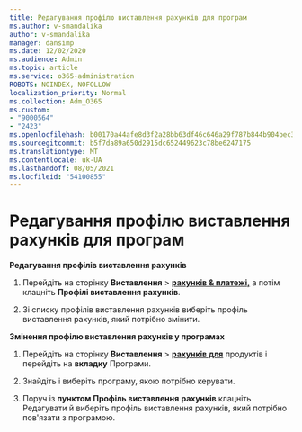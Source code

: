 ```yaml
---
title: Редагування профілю виставлення рахунків для програм
ms.author: v-smandalika
author: v-smandalika
manager: dansimp
ms.date: 12/02/2020
ms.audience: Admin
ms.topic: article
ms.service: o365-administration
ROBOTS: NOINDEX, NOFOLLOW
localization_priority: Normal
ms.collection: Adm_O365
ms.custom:
- "9000564"
- "2423"
ms.openlocfilehash: b00170a44afe8d3f2a28bb63df46c646a29f787b844b904bec3b3006fefba300
ms.sourcegitcommit: b5f7da89a650d2915dc652449623c78be6247175
ms.translationtype: MT
ms.contentlocale: uk-UA
ms.lasthandoff: 08/05/2021
ms.locfileid: "54100855"
---
```

# <a name="edit-billing-profile-for-apps"></a>Редагування профілю виставлення рахунків для програм

**Редагування профілів виставлення рахунків**

1. Перейдіть на сторінку **Виставлення**  >  **[рахунків & платежі,](https://go.microsoft.com/fwlink/p/?linkid=848039)** а потім клацніть **Профілі виставлення рахунків**.

2. Зі списку профілів виставлення рахунків виберіть профіль виставлення рахунків, який потрібно змінити.

**Змінення профілю виставлення рахунків у програмах**

1. Перейдіть на сторінку **Виставлення**  >  **[рахунків для](https://go.microsoft.com/fwlink/p/?linkid=842054)** продуктів і перейдіть на **вкладку** Програми.

2. Знайдіть і виберіть програму, якою потрібно керувати.  

3. Поруч із **пунктом Профіль виставлення** **рахунків** клацніть Редагувати й виберіть профіль виставлення рахунків, який потрібно пов'язати з програмою.